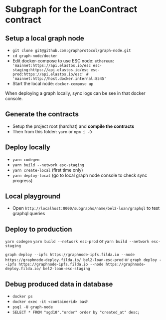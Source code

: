 # Subgraph for the LoanContract contract

## Setup a local graph node

- `git clone git@github.com:graphprotocol/graph-node.git`
- `cd graph-node/docker`
- Edit docker-compose to use ESC node: `ethereum: 'mainnet:https://api.elastos.io/esc esc-staging:https://api.elastos.io/esc esc-prod:https://api.elastos.io/esc' # 'mainnet:http://host.docker.internal:8545'`
- Start the local node: `docker-compose up`

When deploying a graph locally, sync logs can be see in that docker console.

## Generate the contracts

- Setup the project root (hardhat) and **compile the contracts**
- Then from this folder: `yarn` or `npm i -D`

## Deploy locally

- `yarn codegen`
- `yarn build --network esc-staging`
- `yarn create-local` (first time only)
- `yarn deploy-local` (go to local graph node console to check sync progress)

## Local playground

- Open `http://localhost:8000/subgraphs/name/bel2-loan/graphql` to test graphql queries

## Deploy to production

`yarn codegen`
`yarn build --network esc-prod` or `yarn build --network esc-staging`

`graph deploy --ipfs https://graphnode-ipfs.filda.io --node https://graphnode-deploy.filda.io/ bel2-loan-esc-prod`
or
`graph deploy --ipfs https://graphnode-ipfs.filda.io --node https://graphnode-deploy.filda.io/ bel2-loan-esc-staging`

## Debug produced data in database

- `docker ps`
- `docker exec -it <containerid> bash`
- `psql -U graph-node`
- `SELECT * FROM "sgd10"."order" order by "created_at" desc;`